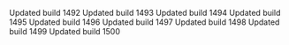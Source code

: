 Updated build 1492
Updated build 1493
Updated build 1494
Updated build 1495
Updated build 1496
Updated build 1497
Updated build 1498
Updated build 1499
Updated build 1500
